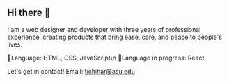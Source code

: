 ## Hi there 👋

I am a web designer and developer with three years of professional experience, creating products that bring ease, care, and peace to people's lives.

💬Language: HTML, CSS, JavaScript\n
📕Language in progress: React


Let's get in contact!
Email: tichihar@asu.edu
